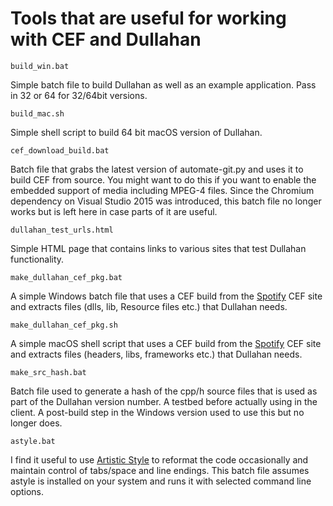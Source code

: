 # Tools that are useful for working with CEF and Dullahan

`build_win.bat`

Simple batch file to build Dullahan as well as an example application. Pass in 32 or 64 for 32/64bit versions.

`build_mac.sh`

Simple shell script to build 64 bit macOS version of Dullahan.

`cef_download_build.bat`

Batch file that grabs the latest version of automate-git.py and uses it to build CEF from source. You might want to do this if you want to enable the embedded support of media including MPEG-4 files. Since the Chromium dependency on Visual Studio 2015 was introduced, this batch file no longer works but is left here in case parts of it are useful.

`dullahan_test_urls.html`

Simple HTML page that contains links to various sites that test Dullahan functionality.

`make_dullahan_cef_pkg.bat`

A simple Windows batch file that uses a CEF build from the [Spotify](http://opensource.spotify.com/cefbuilds/index.html) CEF site and extracts files (dlls, lib, Resource files etc.) that Dullahan needs.

`make_dullahan_cef_pkg.sh`

A simple macOS shell script that uses a CEF build from the [Spotify](http://opensource.spotify.com/cefbuilds/index.html) CEF site and extracts files (headers, libs, frameworks etc.) that Dullahan needs.

`make_src_hash.bat`

Batch file used to generate a hash of the cpp/h source files that is used as part of the Dullahan version number. A testbed before actually using in the client. A post-build step in the Windows version used to use this but no longer does.

`astyle.bat`

I find it useful to use [Artistic Style](http://astyle.sourceforge.net/) to reformat the code occasionally and maintain control of tabs/space and line endings. This batch file assumes astyle is installed on your system and runs it with selected command line options.
